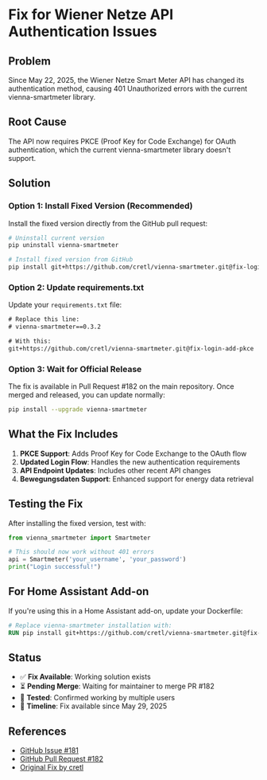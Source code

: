# Fix for Wiener Netze API Authentication Issues

## Problem
Since May 22, 2025, the Wiener Netze Smart Meter API has changed its authentication method, causing 401 Unauthorized errors with the current vienna-smartmeter library.

## Root Cause
The API now requires PKCE (Proof Key for Code Exchange) for OAuth authentication, which the current vienna-smartmeter library doesn't support.

## Solution

### Option 1: Install Fixed Version (Recommended)

Install the fixed version directly from the GitHub pull request:

```bash
# Uninstall current version
pip uninstall vienna-smartmeter

# Install fixed version from GitHub
pip install git+https://github.com/cretl/vienna-smartmeter.git@fix-login-add-pkce
```

### Option 2: Update requirements.txt

Update your `requirements.txt` file:

```txt
# Replace this line:
# vienna-smartmeter==0.3.2

# With this:
git+https://github.com/cretl/vienna-smartmeter.git@fix-login-add-pkce
```

### Option 3: Wait for Official Release

The fix is available in Pull Request #182 on the main repository. Once merged and released, you can update normally:

```bash
pip install --upgrade vienna-smartmeter
```

## What the Fix Includes

1. **PKCE Support**: Adds Proof Key for Code Exchange to the OAuth flow
2. **Updated Login Flow**: Handles the new authentication requirements
3. **API Endpoint Updates**: Includes other recent API changes
4. **Bewegungsdaten Support**: Enhanced support for energy data retrieval

## Testing the Fix

After installing the fixed version, test with:

```python
from vienna_smartmeter import Smartmeter

# This should now work without 401 errors
api = Smartmeter('your_username', 'your_password')
print("Login successful!")
```

## For Home Assistant Add-on

If you're using this in a Home Assistant add-on, update your Dockerfile:

```dockerfile
# Replace vienna-smartmeter installation with:
RUN pip install git+https://github.com/cretl/vienna-smartmeter.git@fix-login-add-pkce
```

## Status

- ✅ **Fix Available**: Working solution exists
- ⏳ **Pending Merge**: Waiting for maintainer to merge PR #182
- 🧪 **Tested**: Confirmed working by multiple users
- 📅 **Timeline**: Fix available since May 29, 2025

## References

- [GitHub Issue #181](https://github.com/platysma/vienna-smartmeter/issues/181)
- [GitHub Pull Request #182](https://github.com/platysma/vienna-smartmeter/pull/182)
- [Original Fix by cretl](https://github.com/cretl/vienna-smartmeter/tree/fix-login-add-pkce)